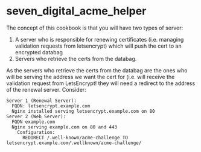 # seven_digital_acme_helper

The concept of this cookbook is that you will have two types of server:
1. A server who is responsible for renewing certificates (i.e. managing validation requests from letsencrypt) which will push the cert to an encrypted databag
2. Servers who retrieve the certs from the databag.

As the servers who retrieve the certs from the databag are the ones who will be serving the address we want the cert for (i.e. will receive the validation request from LetsEncrypt! they will need a redirect to the address of the renewal server.
Consider:
```
Server 1 (Renewal Server):
  FQDN: letsencrypt.example.com
  Nginx installed serving letsencrypt.example.com on 80
Server 2 (Web Server):
  FQDN example.com
  Nginx serving example.com on 80 and 443
    Configuration:
      REDIRECT /.well-known/acme-challenge TO letsencrypt.example.com/.wellknown/acme-challenge/
```